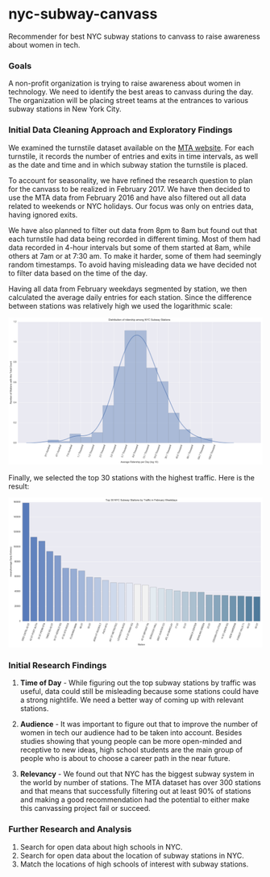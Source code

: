 # nyc-subway-canvass
Recommender for best NYC subway stations to canvass to raise awareness about women in tech.

### Goals
A non-profit organization is trying to raise awareness about women in technology. We need to identify the best areas to canvass during the day. The organization will be placing street teams at the entrances to various subway stations in New York City.

### Initial Data Cleaning Approach and Exploratory Findings
We examined the turnstile dataset available on the [MTA website](http://web.mta.info/developers/turnstile.html). For each turnstile, it records the number of entries and exits in time intervals, as well as the date and time and in which subway station the turnstile is placed.

To account for seasonality, we have refined the research question to plan for the canvass to be realized in February 2017. We have then decided to use the MTA data from February 2016 and have also filtered out all data related to weekends or NYC holidays. Our focus was only on entries data, having ignored exits.

We have also planned to filter out data from 8pm to 8am but found out that each turnstile had data being recorded in different timing. Most of them had data recorded in 4-hour intervals but some of them started at 8am, while others at 7am or at 7:30 am. To make it harder, some of them had seemingly random timestamps. To avoid having misleading data we have decided not to filter data based on the time of the day.

Having all data from February weekdays segmented by station, we then calculated the average daily entries for each station. Since the difference between stations was relatively high we used the logarithmic scale:

![Distribution of ridership among NYC Subway Stations](figures/log.png)

Finally, we selected the top 30 stations with the highest traffic. Here is the result:

![Top 30 NYC Subway Stations by Traffic in February Weekdays](figures/mvp.png)

### Initial Research Findings

1. **Time of Day** - While figuring out the top subway stations by traffic was useful, data could still be misleading because some stations could have a strong nightlife. We need a better way of coming up with relevant stations.

2. **Audience** - It was important to figure out that to improve the number of women in tech our audience had to be taken into account. Besides studies showing that young people can be more open-minded and receptive to new ideas, high school students are the main group of people who is about to choose a career path in the near future.

3. **Relevancy** - We found out that NYC has the biggest subway system in the world by number of stations. The MTA dataset has over 300 stations and that means that successfully filtering out at least 90% of stations and making a good recommendation had the potential to either make this canvassing project fail or succeed.

### Further Research and Analysis

1. Search for open data about high schools in NYC.
2. Search for open data about the location of subway stations in NYC.
3. Match the locations of high schools of interest with subway stations.
